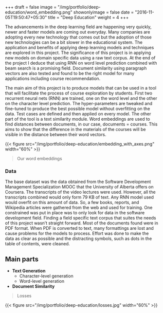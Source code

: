 +++
draft = false
image = "/img/portfolio/deep-education/word_embedding.png"
showonlyimage = false
date = "2016-11-05T19:50:47+05:30"
title = "Deep Education"
weight = 4
+++

The advancements in the deep learning field are happening very quickly, newer and faster models are coming out everyday. Many companies are adopting every new technology that comes out but the adoption of those new technologies can be a bit slower in the educational system. The application and benefits of applying deep learning models and techniques are explored in this project. The significance of this project is in applying new models on domain specific data using a raw text corpus. At the end of the project I deduce that using RNN on word level prediction combined with beam search is a promising field. Document similarity using paragraph vectors are also tested and found to be the right model for many applications including course recommendation.

The main aim of this project is to produce models that can be used in a tool that will facilitate the process of course exploration by students. First two recurrent neural nets (RNN) are trained, one on the word level and the other on the character level prediction. The hyper-parameters are tweaked and fine-tuned to produce the best possible model without overfitting on the data. Test cases are defined and then applied on every model. The other part of the tool is a text similarity module. Word embeddings are used to find distances between documents, in our case, documents = courses. This aims to show that the difference in the materials of the courses will be visible in the distance between their word vectors.

{{< figure src="/img/portfolio/deep-education/embedding_with_axes.png" width="60%" >}}

> Our word embeddings

### Data
The base dataset was the data obtained from the Software Development Management Specialization MOOC that the University of Alberta offers on Coursera. The transcripts of the video lectures were used. However, all the transcripts combined would only form 79 KB of text. Any RNN model used would overfit on this amount of data. So, a few books, reports, and Wikipedia articles were gathered from the web and used for training. One constrained was put in place was to only look for data in the software development field. Finding a field specific text corpus that suites the needs of this project wasn’t straight forward. Most of the documents found were in PDF format. When PDF is converted to text, many formattings are lost and cause problems for the models to process. Effort was done to make the data as clear as possible and the distracting symbols, such as dots in the table of contents, were cleaned.

## Main parts
* **Text Generation**
  * Character-level generation
  * Word-level generation
* **Document Similarity**

> Losses

{{< figure src="/img/portfolio/deep-education/losses.jpg" width="60%" >}}
